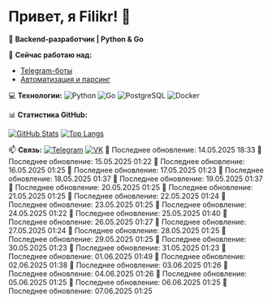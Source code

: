 # Привет, я Filikr! 👋
🚀 **Backend-разработчик | Python & Go**

🔭 **Сейчас работаю над:**
- [Telegram-боты](https://github.com/thefilikr?tab=repositories)
- [Автоматизация и парсинг](https://github.com/thefilikr/parser)


💻 **Технологии:**
![Python](https://img.shields.io/badge/-Python-3776AB?logo=python&logoColor=white)
![Go](https://img.shields.io/badge/-Go-00ADD8?logo=go&logoColor=white)
![PostgreSQL](https://img.shields.io/badge/-PostgreSQL-4169E1?logo=postgresql&logoColor=white)
![Docker](https://img.shields.io/badge/-Docker-2496ED?logo=docker&logoColor=white)

📊 **Статистика GitHub:**


[![GitHub Stats](https://github-readme-stats.vercel.app/api?username=thefilikr&show_icons=true&theme=dracula)](https://github.com/thefilikr)
[![Top Langs](https://github-readme-stats.vercel.app/api/top-langs/?username=thefilikr&layout=compact&theme=dracula)](https://github.com/thefilikr)

📫 **Связь:**
[![Telegram](https://img.shields.io/badge/-Telegram-0088cc?logo=telegram)](https://t.me/thefilikr)
[![VK](https://img.shields.io/badge/-VK-0077FF?logo=vk)](https://vk.com/thefilikr)
🔄 Последнее обновление: 14.05.2025 18:33
🔄 Последнее обновление: 15.05.2025 01:22
🔄 Последнее обновление: 16.05.2025 01:25
🔄 Последнее обновление: 17.05.2025 01:23
🔄 Последнее обновление: 18.05.2025 01:37
🔄 Последнее обновление: 19.05.2025 01:37
🔄 Последнее обновление: 20.05.2025 01:25
🔄 Последнее обновление: 21.05.2025 01:25
🔄 Последнее обновление: 22.05.2025 01:24
🔄 Последнее обновление: 23.05.2025 01:25
🔄 Последнее обновление: 24.05.2025 01:22
🔄 Последнее обновление: 25.05.2025 01:40
🔄 Последнее обновление: 26.05.2025 01:27
🔄 Последнее обновление: 27.05.2025 01:24
🔄 Последнее обновление: 28.05.2025 01:25
🔄 Последнее обновление: 29.05.2025 01:25
🔄 Последнее обновление: 30.05.2025 01:23
🔄 Последнее обновление: 31.05.2025 01:23
🔄 Последнее обновление: 01.06.2025 01:49
🔄 Последнее обновление: 02.06.2025 01:38
🔄 Последнее обновление: 03.06.2025 01:26
🔄 Последнее обновление: 04.06.2025 01:26
🔄 Последнее обновление: 05.06.2025 01:25
🔄 Последнее обновление: 06.06.2025 01:25
🔄 Последнее обновление: 07.06.2025 01:25
